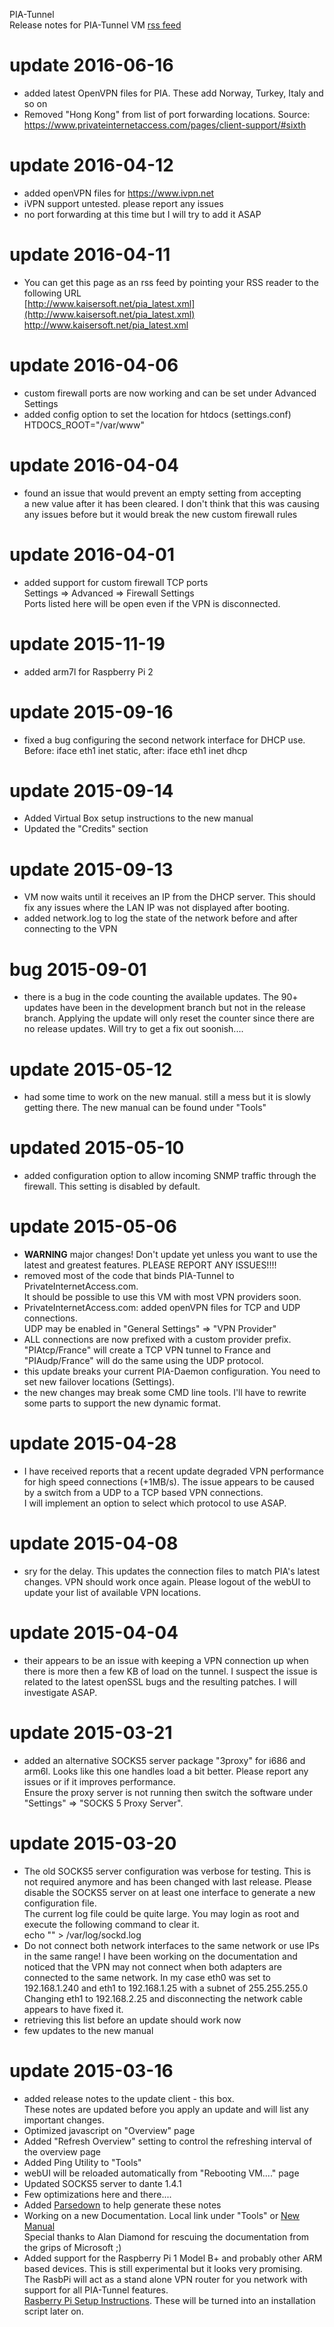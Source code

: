 PIA-Tunnel    
Release notes for PIA-Tunnel VM [rss feed](http://www.kaisersoft.net/pia_latest.xml)    
    
update 2016-06-16
=================
* added latest OpenVPN files for PIA. These add Norway, Turkey, Italy and so on
* Removed "Hong Kong" from list of port forwarding locations. Source: https://www.privateinternetaccess.com/pages/client-support/#sixth   
    

	
update 2016-04-12
=================
* added openVPN files for <a href="https://www.ivpn.net">https://www.ivpn.net</a>
* iVPN support untested. please report any issues
* no port forwarding at this time but I will try to add it ASAP
    
    
    
update 2016-04-11
===============
* You can get this page as an rss feed by pointing your RSS reader to the following URL         
[http://www.kaisersoft.net/pia_latest.xml](http://www.kaisersoft.net/pia_latest.xml)    
<a href="http://www.kaisersoft.net/pia_latest.xml">http://www.kaisersoft.net/pia_latest.xml</a>
    
    
    
update 2016-04-06
===============
* custom firewall ports are now working and can be set under Advanced Settings
* added config option to set the location for htdocs (settings.conf)     
  HTDOCS_ROOT="/var/www"
    
    
    
update 2016-04-04
===============
* found an issue that would prevent an empty setting from accepting     
  a new value after it has been cleared. I don't think that this was causing    
  any issues before but it would break the new custom firewall rules
    
    
    
update 2016-04-01
===============
* added support for custom firewall TCP ports    
  Settings => Advanced => Firewall Settings    
  Ports listed here will be open even if the VPN is disconnected.
    
    
    
update 2015-11-19
===============
* added arm7l for Raspberry Pi 2
    
    
    
update 2015-09-16
===============
* fixed a bug configuring the second network interface for DHCP use. Before: iface eth1 inet static, after: iface eth1 inet dhcp
    
    
    
update 2015-09-14
===============
* Added Virtual Box setup instructions to the new manual
* Updated the "Credits" section
    
    
    
update 2015-09-13
===============
* VM now waits until it receives an IP from the DHCP server. This should fix any issues where the LAN IP was not displayed after booting.
* added network.log to log the state of the network before and after connecting to the VPN
    
    
    
bug 2015-09-01
===============
* there is a bug in the code counting the available updates. The 90+ updates have been in 
the development branch but not in the release branch. Applying the update will only reset the counter since there are no release updates.
Will try to get a fix out soonish....
    
    
    
update 2015-05-12
===============
* had some time to work on the new manual. still a mess but it is slowly getting there.
The new manual can be found under "Tools"
    
    
    
updated 2015-05-10
===============
* added configuration option to allow incoming SNMP traffic through the firewall. This setting is disabled by default.
    
    
    
update 2015-05-06
===============
* **WARNING** major changes! Don't update yet unless you want to use the latest and greatest features. PLEASE REPORT ANY ISSUES!!!!
* removed most of the code that binds PIA-Tunnel to PrivateInternetAccess.com.      
  It should be possible to use this VM with most VPN providers soon.
* PrivateInternetAccess.com: added openVPN files for TCP and UDP connections.     
  UDP may be enabled in "General Settings" => "VPN Provider"
* ALL connections are now prefixed with a custom provider prefix. "PIAtcp/France" will create a TCP VPN tunnel to France and "PIAudp/France" will do the same using the UDP protocol.
* this update breaks your current PIA-Daemon configuration. You need to set new failover locations (Settings).
* the new changes may break some CMD line tools. I'll have to rewrite some parts to support the new dynamic format.
    
    
    
update 2015-04-28
===============
* I have received reports that a recent update degraded VPN performance for high speed connections (+1MB/s). The issue appears to be caused by a switch from a UDP to a TCP based VPN connections.      
I will implement an option to select which protocol to use ASAP.
    
    
    
update 2015-04-08
===============
* sry for the delay. This updates the connection files to match PIA's latest changes. VPN should work once again.
Please logout of the webUI to update your list of available VPN locations.
    
    
    
update 2015-04-04
===============
* their appears to be an issue with keeping a VPN connection up when there is more then a few KB of load on the tunnel. I suspect the issue is related to the latest openSSL bugs and the resulting patches. I will investigate ASAP.
    
    
    
update 2015-03-21
===============
* added an alternative SOCKS5 server package "3proxy" for i686 and arm6l. Looks like this one handles load a bit better.
  Please report any issues or if it improves performance.    
  Ensure the proxy server is not running then switch the software under "Settings" => "SOCKS 5 Proxy Server".
    
    
    
update 2015-03-20
===============
* The old SOCKS5 server configuration was verbose for testing. This is not required anymore and
  has been changed with last release. Please disable the SOCKS5 server on at least one interface
  to generate a new configuration file.  
  The current log file could be quite large. You may login as root and execute the following command to clear it.   
  echo "" >  /var/log/sockd.log
* Do not connect both network interfaces to the same network or use IPs in the same range!
  I have been working on the documentation and noticed that the VPN may not connect
  when both adapters are connected to the same network. In my case eth0 was set to 192.168.1.240
  and eth1 to 192.168.1.25 with a subnet of 255.255.255.0   
  Changing eth1 to 192.168.2.25 and disconnecting the network cable appears to have fixed it.
* retrieving this list before an update should work now
* few updates to the new manual
    
    
    
update 2015-03-16
===============
* added release notes to the update client - this box.  
  These notes are updated before you apply an update and will list any important changes.
* Optimized javascript on "Overview" page
* Added "Refresh Overview" setting to control the refreshing interval of the overview page
* Added Ping Utility to "Tools"
* webUI will be reloaded automatically from "Rebooting VM...." page
* Updated SOCKS5 server to dante 1.4.1
* Few optimizations here and there....
* Added <a href="http://parsedown.org/">Parsedown</a> to help generate these notes
* Working on a new Documentation. Local link under "Tools" or <a href="http://www.kaisersoft.net/pia_doc/index.html">New Manual</a>     
  Special thanks to Alan Diamond for rescuing the documentation from the grips of Microsoft ;)
* Added support for the Raspberry Pi 1 Model B+ and probably other ARM based devices. This is still experimental but it looks very promising.  
The RasbPi will act as a stand alone VPN router for you network with support for all PIA-Tunnel features.  
<a href="http://www.kaisersoft.net/pia_doc/index.html#pi_setup">Rasberry Pi Setup Instructions</a>. These will be turned into an installation script later on.
